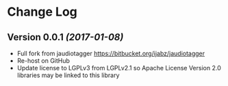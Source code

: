 Change Log
==========

Version 0.0.1 *(2017-01-08)*
----------------------------

 * Full fork from jaudiotagger https://bitbucket.org/ijabz/jaudiotagger
 * Re-host on GitHub
 * Update license to LGPLv3 from LGPLv2.1 so Apache License Version 2.0 libraries may be linked to this library 
